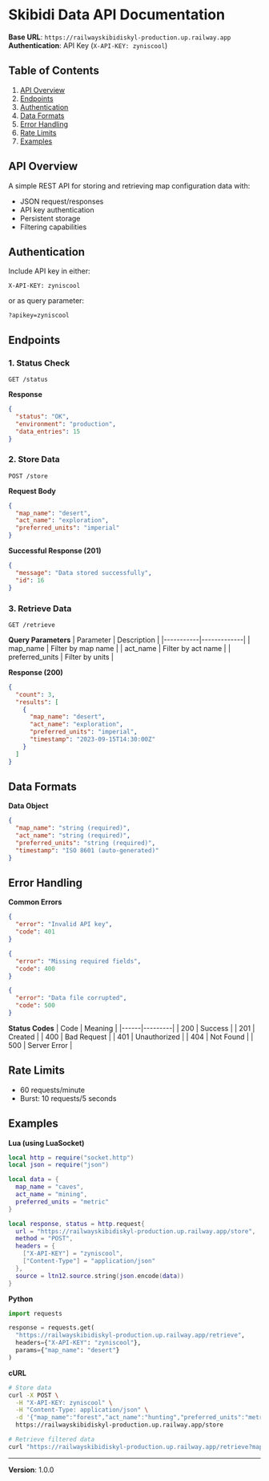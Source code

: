 # Skibidi Data API Documentation

**Base URL**: `https://railwayskibidiskyl-production.up.railway.app`  
**Authentication**: API Key (`X-API-KEY: zyniscool`)

## Table of Contents
1. [API Overview](#api-overview)
2. [Endpoints](#endpoints)
3. [Authentication](#authentication)
4. [Data Formats](#data-formats)
5. [Error Handling](#error-handling)
6. [Rate Limits](#rate-limits)
7. [Examples](#examples)

## API Overview <a name="api-overview"></a>
A simple REST API for storing and retrieving map configuration data with:
- JSON request/responses
- API key authentication
- Persistent storage
- Filtering capabilities

## Authentication <a name="authentication"></a>
Include API key in either:
```http
X-API-KEY: zyniscool
```
or as query parameter:
```
?apikey=zyniscool
```

## Endpoints <a name="endpoints"></a>

### 1. Status Check
```http
GET /status
```
**Response**
```json
{
  "status": "OK",
  "environment": "production",
  "data_entries": 15
}
```

### 2. Store Data
```http
POST /store
```
**Request Body**
```json
{
  "map_name": "desert",
  "act_name": "exploration",
  "preferred_units": "imperial"
}
```
**Successful Response (201)**
```json
{
  "message": "Data stored successfully",
  "id": 16
}
```

### 3. Retrieve Data
```http
GET /retrieve
```
**Query Parameters**
| Parameter | Description |
|-----------|-------------|
| map_name | Filter by map name |
| act_name | Filter by act name |
| preferred_units | Filter by units |

**Response (200)**
```json
{
  "count": 3,
  "results": [
    {
      "map_name": "desert",
      "act_name": "exploration",
      "preferred_units": "imperial",
      "timestamp": "2023-09-15T14:30:00Z"
    }
  ]
}
```

## Data Formats <a name="data-formats"></a>
**Data Object**
```json
{
  "map_name": "string (required)",
  "act_name": "string (required)",
  "preferred_units": "string (required)",
  "timestamp": "ISO 8601 (auto-generated)"
}
```

## Error Handling <a name="error-handling"></a>
**Common Errors**
```json
{
  "error": "Invalid API key",
  "code": 401
}

{
  "error": "Missing required fields",
  "code": 400
}

{
  "error": "Data file corrupted",
  "code": 500
}
```

**Status Codes**
| Code | Meaning |
|------|---------|
| 200 | Success |
| 201 | Created |
| 400 | Bad Request |
| 401 | Unauthorized |
| 404 | Not Found |
| 500 | Server Error |

## Rate Limits <a name="rate-limits"></a>
- 60 requests/minute
- Burst: 10 requests/5 seconds

## Examples <a name="examples"></a>

**Lua (using LuaSocket)**
```lua
local http = require("socket.http")
local json = require("json")

local data = {
  map_name = "caves",
  act_name = "mining",
  preferred_units = "metric"
}

local response, status = http.request{
  url = "https://railwayskibidiskyl-production.up.railway.app/store",
  method = "POST",
  headers = {
    ["X-API-KEY"] = "zyniscool",
    ["Content-Type"] = "application/json"
  },
  source = ltn12.source.string(json.encode(data))
}
```

**Python**
```python
import requests

response = requests.get(
  "https://railwayskibidiskyl-production.up.railway.app/retrieve",
  headers={"X-API-KEY": "zyniscool"},
  params={"map_name": "desert"}
)
```

**cURL**
```bash
# Store data
curl -X POST \
  -H "X-API-KEY: zyniscool" \
  -H "Content-Type: application/json" \
  -d '{"map_name":"forest","act_name":"hunting","preferred_units":"metric"}' \
  https://railwayskibidiskyl-production.up.railway.app/store

# Retrieve filtered data
curl "https://railwayskibidiskyl-production.up.railway.app/retrieve?map_name=forest&apikey=zyniscool"
```

---


**Version**: 1.0.0  
```
